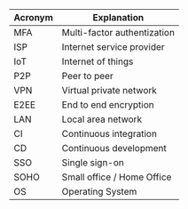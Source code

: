 | Acronym | Explanation                 |
| ------- | --------------------------- |
| MFA     | Multi-factor authentization |
| ISP     | Internet service provider   |
| IoT     | Internet of things          |
| P2P     | Peer to peer                |
| VPN     | Virtual private network     |
| E2EE    | End to end encryption       |
| LAN     | Local area network          |
| CI      | Continuous integration      |
| CD      | Continuous development      |
| SSO     | Single sign-on              |
| SOHO    | Small office / Home Office  |
| OS      | Operating System            |
